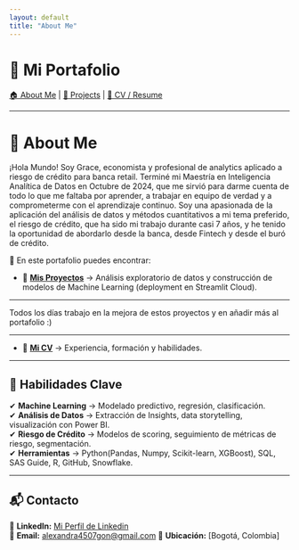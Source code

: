 ```yaml
---
layout: default
title: "About Me"
---
```

# 🚀 Mi Portafolio

[🏠 About Me](index.md) | [📂 Projects](projects.md) | [📄 CV / Resume](cv.md)

---
# 👋 About Me  

¡Hola Mundo! Soy Grace, economista y profesional de analytics aplicado a riesgo de crédito para banca retail. Terminé mi Maestría en Inteligencia Analítica de Datos en Octubre de 2024, que me sirvió para darme cuenta de todo lo que me faltaba por aprender, a trabajar en equipo de verdad y a comprometerme con el aprendizaje continuo. Soy una apasionada de la aplicación del análisis de datos y métodos cuantitativos a mi tema preferido, el riesgo de crédito, que ha sido mi trabajo durante casi 7 años, y he tenido la oportunidad de abordarlo desde la banca, desde Fintech y desde el buró de crédito. 

📌 En este portafolio puedes encontrar:  
- 📂 **[Mis Proyectos](projects.md)** → Análisis exploratorio de datos y construcción de modelos de Machine Learning (deployment en Streamlit Cloud).
---
Todos los días trabajo en la mejora de estos proyectos y en añadir más al portafolio :)

---
- 📄 **[Mi CV](cv.md)** → Experiencia, formación y habilidades.  

---

## 🚀 Habilidades Clave  
✔ **Machine Learning** → Modelado predictivo, regresión, clasificación.  
✔ **Análisis de Datos** → Extracción de Insights, data storytelling, visualización con Power BI.  
✔ **Riesgo de Crédito** → Modelos de scoring, seguimiento de métricas de riesgo, segmentación.  
✔ **Herramientas** → Python(Pandas, Numpy, Scikit-learn, XGBoost), SQL, SAS Guide, R, GitHub, Snowflake.  

---

## 📬 Contacto  
💼 **LinkedIn:** [Mi Perfil de Linkedin](https://www.linkedin.com/in/agonz9992/)  
📧 **Email:** alexandra4507gon@gmail.com 
📍 **Ubicación:** [Bogotá, Colombia]  

